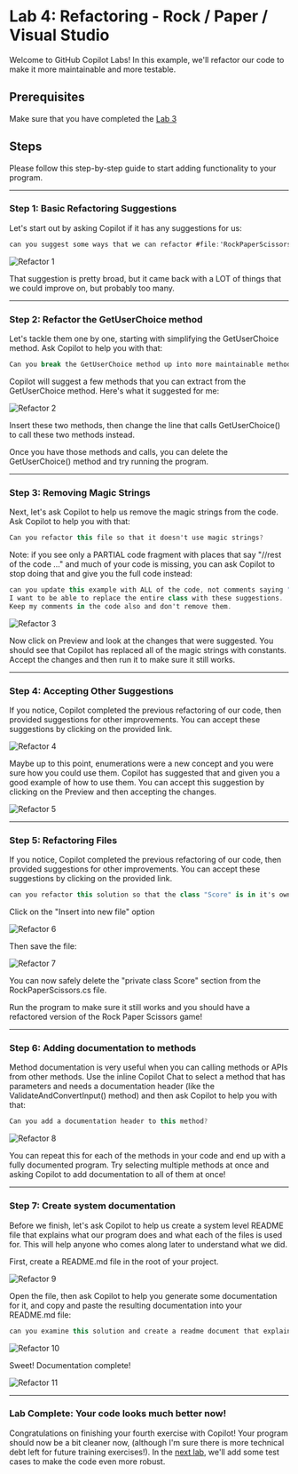 # Lab 4: Refactoring - Rock / Paper / Visual Studio

Welcome to GitHub Copilot Labs! In this example, we'll refactor our code to make it more maintainable and more testable.

## Prerequisites

Make sure that you have completed the [Lab 3](../RPS-Lab-3/README.md)

## Steps

Please follow this step-by-step guide to start adding functionality to your program.

---

### Step 1: Basic Refactoring Suggestions

Let's start out by asking Copilot if it has any suggestions for us:

``` c#
can you suggest some ways that we can refactor #file:'RockPaperScissors.cs'  to make it more maintainable?
```

![Refactor 1](images/RPS_400.png)

That suggestion is pretty broad, but it came back with a LOT of things that we could improve on, but probably too many.

---

### Step 2: Refactor the GetUserChoice method

Let's tackle them one by one, starting with simplifying the GetUserChoice method.  Ask Copilot to help you with that:

``` c#
Can you break the GetUserChoice method up into more maintainable methods?
```

Copilot will suggest a few methods that you can extract from the GetUserChoice method.  Here's what it suggested for me:

![Refactor 2](images/RPS_405.png)

Insert these two methods, then change the line that calls GetUserChoice() to call these two methods instead.

Once you have those methods and calls, you can delete the GetUserChoice() method and try running the program.

---

### Step 3: Removing Magic Strings

Next, let's ask Copilot to help us remove the magic strings from the code.  Ask Copilot to help you with that:

``` c#
Can you refactor this file so that it doesn't use magic strings?
```

Note: if you see only a PARTIAL code fragment with places that say "//rest of the code ..." and much of your code is missing, you can ask Copilot to stop doing that and give you the full code instead:

``` c#
can you update this example with ALL of the code, not comments saying "// rest of the code"?  
I want to be able to replace the entire class with these suggestions.
Keep my comments in the code also and don't remove them.
```

![Refactor 3](images/RPS_410.png)

Now click on Preview and look at the changes that were suggested.  You should see that Copilot has replaced all of the magic strings with constants.  Accept the changes and then run it to make sure it still works.

---

### Step 4: Accepting Other Suggestions

If you notice, Copilot completed the previous refactoring of our code, then provided suggestions for other improvements.  You can accept these suggestions by clicking on the provided link.

![Refactor 4](images/RPS_420.png)

Maybe up to this point, enumerations were a new concept and you were sure how you could use them. Copilot has suggested that and given you a good example of how to use them.  You can accept this suggestion by clicking on the Preview and then accepting the changes.

![Refactor 5](images/RPS_430.png)

---

### Step 5: Refactoring Files

If you notice, Copilot completed the previous refactoring of our code, then provided suggestions for other improvements.  You can accept these suggestions by clicking on the provided link.

``` c#
can you refactor this solution so that the class "Score" is in it's own separate file?
```

Click on the "Insert into new file" option

![Refactor 6](images/RPS_440.png)

Then save the file:

![Refactor 7](images/RPS_450.png)

You can now safely delete the "private class Score" section from the RockPaperScissors.cs file.

Run the program to make sure it still works and you should have a refactored version of the Rock Paper Scissors game!

---

### Step 6: Adding documentation to methods

Method documentation is very useful when you can calling methods or APIs from other methods.  Use the inline Copilot Chat to select a method that has parameters and needs a documentation header (like the ValidateAndConvertInput() method) and then ask Copilot to help you with that:

``` c#
Can you add a documentation header to this method?
```

![Refactor 8](images/RPS_460.png)

You can repeat this for each of the methods in your code and end up with a fully documented program.  Try selecting multiple methods at once and asking Copilot to add documentation to all of them at once!

---

### Step 7: Create system documentation

Before we finish, let's ask Copilot to help us create a system level README file that explains what our program does and what each of the files is used for.  This will help anyone who comes along later to understand what we did.

First, create a README.md file in the root of your project.  

![Refactor 9](images/RPS_480.png)

Open the file, then ask Copilot to help you generate some documentation for it, and copy and paste the resulting documentation into your README.md file:

``` c#
can you examine this solution and create a readme document that explains what this program does, and what each of the files is used for?
```

![Refactor 10](images/RPS_490.png)

Sweet! Documentation complete!

![Refactor 11](images/RPS_495.png)

---

### Lab Complete: Your code looks much better now!

Congratulations on finishing your fourth exercise with Copilot!  Your program should now be a bit cleaner now, (although I'm sure there is more technical debt left for future training exercises!). In the [next lab](../RPS-Lab-5/README.md), we'll add some test cases to make the code even more robust.
